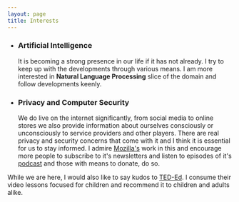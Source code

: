 ```yaml
---
layout: page
title: Interests
---
```

* ### Artificial Intelligence
    It is becoming a strong presence in our life if it has not already. I try to keep up with the developments through various means. I am more interested in **Natural Language Processing** slice of the domain and follow developments keenly.
    
* ### Privacy and Computer Security
    We do live on the internet significantly, from social media to online stores we also provide information about ourselves consciously or unconsciously to service providers and other players. There are real privacy and security concerns that come with it and I think it is essential for us to stay informed.
    I admire [Mozilla's](mozilla.org/) work in this and encourage more people to subscribe to it's newsletters and listen to episodes of  it's [podcast](https://irlpodcast.org) and those with means to donate, do so.


While we are here, I would also like to say kudos to [TED-Ed](https://ed.ted.com). I consume their video lessons focused for children and recommend it to children and adults alike.  
